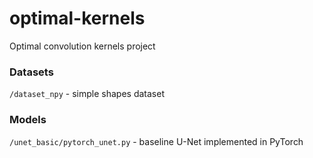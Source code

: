 # optimal-kernels
Optimal convolution kernels project


### Datasets
```/dataset_npy``` - simple shapes dataset

### Models
```/unet_basic/pytorch_unet.py``` - baseline U-Net implemented in PyTorch
